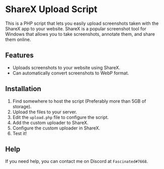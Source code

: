# ShareX Upload Script

This is a PHP script that lets you easily upload screenshots taken with the ShareX app to your website. ShareX is a popular screenshot tool for Windows that allows you to take screenshots, annotate them, and share them online.

## Features

- Uploads screenshots to your website using ShareX.
- Can automatically convert screenshots to WebP format.

## Installation

1. Find somewhere to host the script (Preferably more than 5GB of storage).
2. Upload the files to your server.
3. Edit the `upload.php` file to configure the script.
4. Add the custom uploader to ShareX.
5. Configure the custom uploader in ShareX.
6. Test it!

## Help

If you need help, you can contact me on Discord at `Fascinated#7668`.
